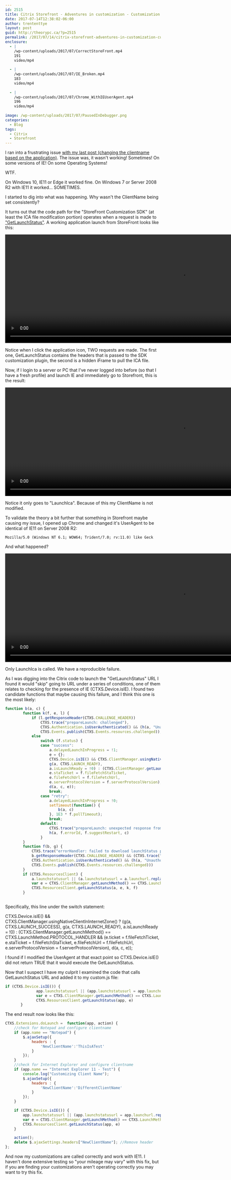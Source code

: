 ```yaml
---
id: 2515
title: Citrix Storefront - Adventures in customization - Customization breaks in internet explorer
date: 2017-07-14T12:38:02-06:00
author: trententtye
layout: post
guid: http://theorypc.ca/?p=2515
permalink: /2017/07/14/citrix-storefront-adventures-in-customization-customization-breaks-in-internet-explorer/
enclosure:
  - |
    /wp-content/uploads/2017/07/CorrectStoreFront.mp4
    191
    video/mp4
    
  - |
    /wp-content/uploads/2017/07/IE_Broken.mp4
    183
    video/mp4
    
  - |
    /wp-content/uploads/2017/07/Chrome_WithIEUserAgent.mp4
    196
    video/mp4
    
image: /wp-content/uploads/2017/07/PausedInDebugger.png
categories:
  - Blog
tags:
  - Citrix
  - Storefront
---
```

I ran into a frustrating issue [with my last post (changing the clientname based on the application)](https://theorypc.ca/2017/07/13/citrix-storefront-adventures-in-customization-assign-a-custom-clientname-to-an-application/).  The issue was, it wasn't working!  Sometimes!  On some versions of IE!  On some Operating Systems!

WTF.

On Windows 10, IE11 or Edge it worked fine.  On Windows 7 or Server 2008 R2 with IE11 it worked...  SOMETIMES.

I started to dig into what was happening.  Why wasn't the ClientName being set consistently?

It turns out that the code path for the "StoreFront Customization SDK" (at least the ICA file modification portion) operates when a request is made to ["GetLaunchStatus"](https://citrix.github.io/storefront-sdk/requests/#ica-launch).  A working application launch from StoreFront looks like this:

<div style="width: 1140px;" class="wp-video">
  <video class="wp-video-shortcode" id="video-2515-25" width="1140" height="351" preload="metadata" controls="controls"><source type="video/mp4" src="/wp-content/uploads/2017/07/CorrectStoreFront.mp4?_=25" /><a href="/wp-content/uploads/2017/07/CorrectStoreFront.mp4">/wp-content/uploads/2017/07/CorrectStoreFront.mp4</a></video>
</div>

Notice when I click the application icon, TWO requests are made.  The first one, GetLaunchStatus contains the headers that is passed to the SDK customization plugin, the second is a hidden iFrame to pull the ICA file.

Now, if I login to a server or PC that I've never logged into before (so that I have a fresh profile) and launch IE and immediately go to Storefront, this is the result:

<div style="width: 1140px;" class="wp-video">
  <video class="wp-video-shortcode" id="video-2515-26" width="1140" height="351" preload="metadata" controls="controls"><source type="video/mp4" src="/wp-content/uploads/2017/07/IE_Broken.mp4?_=26" /><a href="/wp-content/uploads/2017/07/IE_Broken.mp4">/wp-content/uploads/2017/07/IE_Broken.mp4</a></video>
</div>

Notice it only goes to "LaunchIca".  Because of this my ClientName is not modified.

To validate the theory a bit further that something in Storefront maybe causing my issue, I opened up Chrome and changed it's UserAgent to be identical of IE11 on Server 2008 R2:


```plaintext
Mozilla/5.0 (Windows NT 6.1; WOW64; Trident/7.0; rv:11.0) like Geck
```


And what happened?

<div style="width: 1140px;" class="wp-video">
  <video class="wp-video-shortcode" id="video-2515-27" width="1140" height="351" preload="metadata" controls="controls"><source type="video/mp4" src="/wp-content/uploads/2017/07/Chrome_WithIEUserAgent.mp4?_=27" /><a href="/wp-content/uploads/2017/07/Chrome_WithIEUserAgent.mp4">/wp-content/uploads/2017/07/Chrome_WithIEUserAgent.mp4</a></video>
</div>

Only LaunchIca is called.  We have a reproducible failure.

As I was digging into the Citrix code to launch the "GetLaunchStatus" URL I found it would "skip" going to URL under a series of conditions, one of them relates to checking for the presence of IE (CTXS.Device.isIE).  I found two candidate functions that maybe causing this failure, and I think this one is the most likely:


```javascript
function b(a, c) {
        function k(f, e, l) {
            if (l.getResponseHeader(CTXS.CHALLENGE_HEADER))
                CTXS.trace("prepareLaunch: challenged"),
                CTXS.Authentication.isUserAuthenticated() && (h(a, "Unauthorized", !1, c),
                CTXS.Events.publish(CTXS.Events.resources.challenged));
            else
                switch (f.status) {
                case "success":
                    a.delayedLaunchInProgress = !1;
                    e = {};
                    CTXS.Device.isIE() && CTXS.ClientManager.usingNativeClientInInternetZone() ? (g(a, CTXS.LAUNCH_SUCCESS),
                    g(a, CTXS.LAUNCH_READY),
                    a.isLaunchReady = !0) : (CTXS.ClientManager.getLaunchMethod() == CTXS.LaunchMethod.PROTOCOL_HANDLER && (e.ticket = f.fileFetchTicket,
                    e.staTicket = f.fileFetchStaTicket,
                    e.fileFetchUrl = f.fileFetchUrl,
                    e.serverProtocolVersion = f.serverProtocolVersion),
                    d(a, c, e));
                    break;
                case "retry":
                    a.delayedLaunchInProgress = !0;
                    setTimeout(function() {
                        b(a, c)
                    }, 1E3 * f.pollTimeout);
                    break;
                default:
                    CTXS.trace("prepareLaunch: unexpected response from launchStatus page"),
                    h(a, f.errorId, f.suggestRestart, c)
                }
        }
        function f(b, g) {
            CTXS.trace("errorHandler: failed to download launchStatus page, HTTP status: " + b.status);
            b.getResponseHeader(CTXS.CHALLENGE_HEADER) && (CTXS.trace("prepareLaunch: challenged"),
            CTXS.Authentication.isUserAuthenticated() && (h(a, "Unauthorized", !1, c),
            CTXS.Events.publish(CTXS.Events.resources.challenged)))
        }
        if (CTXS.ResourcesClient) {
            a.launchstatusurl || (a.launchstatusurl = a.launchurl.replace("/LaunchIca/", "/GetLaunchStatus/").replace("/Launch/", "/GetLaunchStatus/"));
            var e = CTXS.ClientManager.getLaunchMethod() == CTXS.LaunchMethod.PROTOCOL_HANDLER;
            CTXS.ResourcesClient.getLaunchStatus(a, e, k, f)
        }
    
```


Specifically, this line under the switch statement:

CTXS.Device.isIE() && CTXS.ClientManager.usingNativeClientInInternetZone() ? (g(a, CTXS.LAUNCH\_SUCCESS), g(a, CTXS.LAUNCH\_READY), a.isLaunchReady = !0) : (CTXS.ClientManager.getLaunchMethod() == CTXS.LaunchMethod.PROTOCOL_HANDLER && (e.ticket = f.fileFetchTicket, e.staTicket = f.fileFetchStaTicket, e.fileFetchUrl = f.fileFetchUrl, e.serverProtocolVersion = f.serverProtocolVersion), d(a, c, e));

I found if I modified the UserAgent at that exact point so CTXS.Device.isIE() did not return TRUE that it would execute the GetLaunchStatus.

Now that I suspect I have my culprit I examined the code that calls GetLaunchStatus URL and added it to my custom.js file:


```javascript
if (CTXS.Device.isIE()) {
              app.launchstatusurl || (app.launchstatusurl = app.launchurl.replace("/LaunchIca/", "/GetLaunchStatus/").replace("/Launch/", "/GetLaunchStatus/"));
              var e = CTXS.ClientManager.getLaunchMethod() == CTXS.LaunchMethod.PROTOCOL_HANDLER;
              CTXS.ResourcesClient.getLaunchStatus(app, e)
       }
```

The end result now looks like this:


```javascript
CTXS.Extensions.doLaunch =  function(app, action) {
	//check for Notepad and configure clientname
	if (app.name == "Notepad") {
		$.ajaxSetup({
			headers : {
				'NewClientName':'ThisIsATest'
			}
		});
	}
	//check for Internet Explorer and configure clientname
	if (app.name == "Internet Explorer 11 - Test") {
		console.log("Customizing Client Name");
		$.ajaxSetup({
			headers : {
				'NewClientName':'DifferentClientName'
			}
		});
	}

	if (CTXS.Device.isIE()) {
		app.launchstatusurl || (app.launchstatusurl = app.launchurl.replace("/LaunchIca/", "/GetLaunchStatus/").replace("/Launch/", "/GetLaunchStatus/"));
		var e = CTXS.ClientManager.getLaunchMethod() == CTXS.LaunchMethod.PROTOCOL_HANDLER;
		CTXS.ResourcesClient.getLaunchStatus(app, e)
	}

    action();
	delete $.ajaxSettings.headers["NewClientName"]; //Remove header
};
```

And now my customizations are called correctly and work with IE11.  I haven't done extensive testing so "your mileage may vary" with this fix, but if you are finding your customizations aren't operating correctly you may want to try this fix.

&nbsp;

<!-- AddThis Advanced Settings generic via filter on the_content -->

<!-- AddThis Share Buttons generic via filter on the_content -->